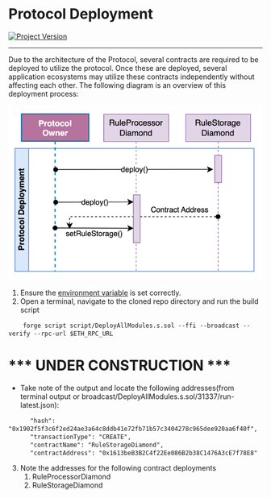 # Protocol Deployment
[![Project Version][version-image]][version-url]




---
Due to the architecture of the Protocol, several contracts are required to be deployed to utilize the protocol. Once these are deployed, 
several application ecosystems may utilize these contracts independently without affecting each other. The following diagram
is an overview of this deployment process:


![Protocol deployment sequence diagram](../images/ProtocolDeployment.png)

1. Ensure the [environment variable][environment-url] is set correctly.
2. Open a terminal, navigate to the cloned repo directory and run the build script
````
    forge script script/DeployAllModules.s.sol --ffi --broadcast --verify --rpc-url $ETH_RPC_URL
````

# *** UNDER CONSTRUCTION ***
- Take note of the output and locate the following addresses(from terminal output or broadcast/DeployAllModules.s.sol/31337/run-latest.json):
```
      "hash": "0x1902f5f3c6f2ed24ae3a64c8ddb41e72fb71b57c3404278c965dee920aa6f40f",
      "transactionType": "CREATE",
      "contractName": "RuleStorageDiamond",
      "contractAddress": "0x1613beB3B2C4f22Ee086B2b38C1476A3cE7f78E8"

```
3. Note the addresses for the following contract deployments
   1. RuleProcessorDiamond
   2. RuleStorageDiamond


<!-- These are the body links -->
[environment-url]: ./SET-ENVIRONMENT.md

<!-- These are the header links -->
[version-image]: https://img.shields.io/badge/Version-1.0.0-brightgreen?style=for-the-badge&logo=appveyor
[version-url]: https://github.com/thrackle-io/Tron